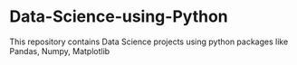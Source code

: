# Data-Science-using-Python
This repository contains Data Science projects using python packages like Pandas, Numpy, Matplotlib
